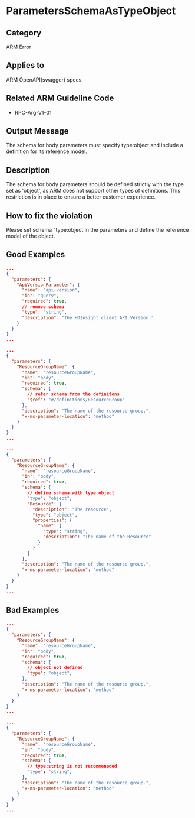 # ParametersSchemaAsTypeObject

## Category

ARM Error

## Applies to

ARM OpenAPI(swagger) specs

## Related ARM Guideline Code

- RPC-Arg-V1-01

## Output Message

The schema for body parameters must specify type:object and include a definition for its reference model.

## Description

The schema for body parameters should be defined strictly with the type set as 'object', as ARM does not support other types of definitions. This restriction is in place to ensure a better customer experience.

## How to fix the violation

Please set schema "type:object in the parameters and define the reference model of the object.

## Good Examples

```json
...
{
  "parameters": {
    "ApiVersionParameter": {
      "name": "api-version",
      "in": "query",
      "required": true,
      // remove schema
      "type": "string",
      "description": "The HDInsight client API Version."
    }
  }
}
...
```

```json
...
{
  "parameters": {
    "ResourceGroupName": {
      "name": "resourceGroupName",
      "in": "body",
      "required": true,
      "schema": {
        // refer schema from the definitons
        "$ref": "#/definitions/ResourceGroup"
      },
      "description": "The name of the resource group.",
      "x-ms-parameter-location": "method"
    }
  }
}
...
```

```json
...
{
  "parameters": {
    "ResourceGroupName": {
      "name": "resourceGroupName",
      "in": "body",
      "required": true,
      "schema": {
        // define schema with type:object
        "type": "object",
        "Resource": {
          "description": "The resource",
          "type": "object",
          "properties": {
            "name": {
              "type": "string",
              "description": "The name of the Resource"
            }
          }
        }
      },
      "description": "The name of the resource group.",
      "x-ms-parameter-location": "method"
    }
  }
}
...
```

## Bad Examples

```json
...
{
  "parameters": {
    "ResourceGroupName": {
      "name": "resourceGroupName",
      "in": "body",
      "required": true,
      "schema": {
        // object not defined
        "type": "object",
      },
      "description": "The name of the resource group.",
      "x-ms-parameter-location": "method"
    }
  }
}
...
```

```json
...
{
  "parameters": {
    "ResourceGroupName": {
      "name": "resourceGroupName",
      "in": "body",
      "required": true,
      "schema": {
        // type:string is not recommeneded
        "type": "string",
      },
      "description": "The name of the resource group.",
      "x-ms-parameter-location": "method"
    }
  }
}
...
```